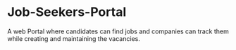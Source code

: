 # Job-Seekers-Portal
A web Portal where candidates can find jobs and companies can track them while creating and maintaining the vacancies.
